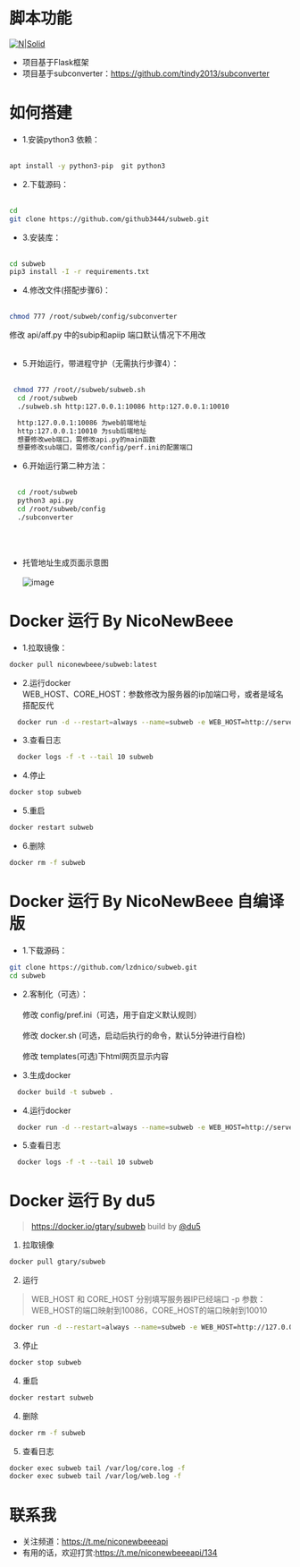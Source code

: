 # 脚本功能

[![N|Solid](https://cldup.com/dTxpPi9lDf.thumb.png)](https://nodesource.com/products/nsolid)
  - 项目基于Flask框架
  - 项目基于subconverter：https://github.com/tindy2013/subconverter
# 如何搭建
  - 1.安装python3 依赖： <br/><br/>
  ```bash
  apt install -y python3-pip  git python3
  ```
  - 2.下载源码：<br/><br/>
  ```bash
  cd 
  git clone https://github.com/github3444/subweb.git 
  ```
  - 3.安装库： <br/><br/>
  ```bash
  cd subweb
  pip3 install -I -r requirements.txt 
  ```
  - 4.修改文件(搭配步骤6)：<br/><br/>
  ```bash
  chmod 777 /root/subweb/config/subconverter 
  ```
  修改 api/aff.py  中的subip和apiip 端口默认情况下不用改<br/><br/>
  - 5.开始运行，带进程守护（无需执行步骤4）：<br/><br/>
  ```bash
   chmod 777 /root//subweb/subweb.sh
    cd /root/subweb 
    ./subweb.sh http:127.0.0.1:10086 http:127.0.0.1:10010
  ```
  ```bash
    http:127.0.0.1:10086 为web前端地址
    http:127.0.0.1:10010 为sub后端地址
    想要修改web端口，需修改api.py的main函数
    想要修改sub端口，需修改/config/perf.ini的配置端口
  ```
  - 6.开始运行第二种方法：<br/><br/>
  ```bash
    cd /root/subweb 
    python3 api.py 
    cd /root/subweb/config
    ./subconverter
  ```
  <br/><br/>
  - 托管地址生成页面示意图<br/><br/>
  ![image](https://github.com/lzdnico/subweb/blob/test/images/index.png) <br/>

# Docker 运行 By NicoNewBeee 
- 1.拉取镜像： <br/>
```bash
docker pull niconewbeee/subweb:latest
```
- 2.运行docker <br/>
  WEB_HOST、CORE_HOST：参数修改为服务器的ip加端口号，或者是域名搭配反代
```bash
  docker run -d --restart=always --name=subweb -e WEB_HOST=http://serverip:Web_Port -e CORE_HOST=http://serverip:Core_Port -p Web_Port:10086 -p Core_Port:10010 niconewbeee/subweb
```
- 3.查看日志 <br/>
```bash
  docker logs -f -t --tail 10 subweb
```
- 4.停止 <br/>
```bash
docker stop subweb
```
- 5.重启 <br/>
```bash
docker restart subweb
```
- 6.删除 <br/>
```bash
docker rm -f subweb
```

# Docker 运行 By NicoNewBeee 自编译版
- 1.下载源码： <br/>
```bash
git clone https://github.com/lzdnico/subweb.git 
cd subweb
```
- 2.客制化（可选）： <br/><br/>
修改 config/pref.ini（可选，用于自定义默认规则）<br/><br/>
修改 docker.sh (可选，启动后执行的命令，默认5分钟进行自检)<br/><br/>
修改 templates(可选)下html网页显示内容

- 3.生成docker <br/>
```bash
  docker build -t subweb .
```
- 4.运行docker <br/>
```bash
  docker run -d --restart=always --name=subweb -e WEB_HOST=http://serverip:Web_Port -e CORE_HOST=http://serverip:Core_Port -p Web_Port:10086 -p Core_Port:10010 subweb
```
- 5.查看日志 <br/>
```bash
  docker logs -f -t --tail 10 subweb
```

# Docker 运行 By du5
> https://docker.io/gtary/subweb build by [@du5](https://t.me/Gtary)

1. 拉取镜像
```bash
docker pull gtary/subweb
```
2. 运行 
> WEB_HOST 和 CORE_HOST 分别填写服务器IP已经端口
> -p 参数：WEB_HOST的端口映射到10086，CORE_HOST的端口映射到10010

```bash
docker run -d --restart=always --name=subweb -e WEB_HOST=http://127.0.0.1:Web_Port -e CORE_HOST=http://127.0.0.1:Core_Port -p Web_Port:10086 -p Core_Port:10010 gtary/subweb
```
3. 停止
```bash
docker stop subweb
```
4. 重启
```bash
docker restart subweb
```
4. 删除
```bash
docker rm -f subweb
```
5. 查看日志
```bash
docker exec subweb tail /var/log/core.log -f
docker exec subweb tail /var/log/web.log -f
```

# 联系我
   - 关注频道：https://t.me/niconewbeeeapi
   - 有用的话，欢迎打赏:https://t.me/niconewbeeeapi/134


[//]: # (These are reference links used in the body of this note and get stripped out when the markdown processor does its job. There is no need to format nicely because it shouldn't be seen. Thanks SO - http://stackoverflow.com/questions/4823468/store-comments-in-markdown-syntax)


   [dill]: <https://github.com/joemccann/dillinger>
   [git-repo-url]: <https://github.com/joemccann/dillinger.git>
   [john gruber]: <http://daringfireball.net>
   [df1]: <http://daringfireball.net/projects/markdown/>
   [markdown-it]: <https://github.com/markdown-it/markdown-it>
   [Ace Editor]: <http://ace.ajax.org>
   [node.js]: <http://nodejs.org>
   [Twitter Bootstrap]: <http://twitter.github.com/bootstrap/>
   [jQuery]: <http://jquery.com>
   [@tjholowaychuk]: <http://twitter.com/tjholowaychuk>
   [express]: <http://expressjs.com>
   [AngularJS]: <http://angularjs.org>
   [Gulp]: <http://gulpjs.com>

   [PlDb]: <https://github.com/joemccann/dillinger/tree/master/plugins/dropbox/README.md>
   [PlGh]: <https://github.com/joemccann/dillinger/tree/master/plugins/github/README.md>
   [PlGd]: <https://github.com/joemccann/dillinger/tree/master/plugins/googledrive/README.md>
   [PlOd]: <https://github.com/joemccann/dillinger/tree/master/plugins/onedrive/README.md>
   [PlMe]: <https://github.com/joemccann/dillinger/tree/master/plugins/medium/README.md>
   [PlGa]: <https://github.com/RahulHP/dillinger/blob/master/plugins/googleanalytics/README.md>
